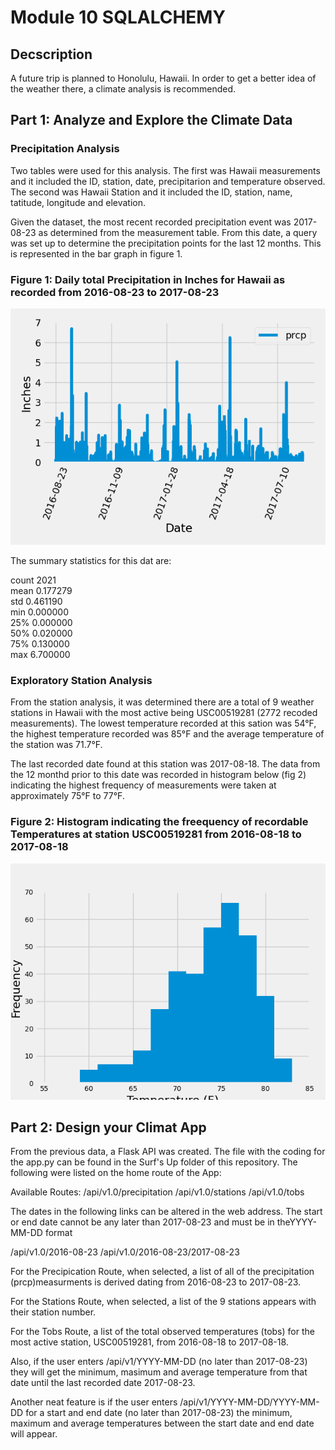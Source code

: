 # Module 10 SQLALCHEMY

## Decscription

A future trip is planned to Honolulu, Hawaii.  In order to get a better idea of the weather there, a climate analysis is recommended.  

## Part 1:  Analyze and Explore the Climate Data

### Precipitation Analysis

Two tables were used for this analysis.  The first was Hawaii measurements and it included the ID, station, date, precipitarion and temperature observed.  The second was Hawaii Station and it included the ID, station, name, tatitude, longitude and elevation. 

Given the dataset, the most recent recorded precipitation event was 2017-08-23 as determined from the measurement table.  From this date, a query was set up to determine the precipitation points for the last 12 months.  This is represented in the bar graph in figure 1.  

### Figure 1: Daily total Precipitation in Inches for Hawaii as recorded from 2016-08-23 to 2017-08-23
![](https://github.com/TraceyGeneau/sqlalchemy-challenge/blob/main/Surfs_UP/images/precipitation.png)

The summary statistics for this dat are:

count	2021<br/>
mean	0.177279<br/>
std	    0.461190<br/>
min	    0.000000<br/>
25%	    0.000000<br/>
50%	    0.020000<br/>
75%	    0.130000<br/>
max	    6.700000<br/>

### Exploratory Station Analysis

From the station analysis, it was determined there are a total of 9 weather stations in Hawaii with the most active being USC00519281 (2772 recoded measurements). The lowest temperature recorded at this sation was 54°F, the highest temperature recorded was 85°F and the average temperature of the station was 71.7°F.

The last recorded date found at this station was 2017-08-18.  The data from the 12 monthd prior to this date was recorded in histogram below (fig 2) indicating the highest frequency of measurements were taken at approximately 75°F to 77°F.

### Figure 2:  Histogram indicating the freequency of recordable Temperatures at station USC00519281 from 2016-08-18 to 2017-08-18
![](https://github.com/TraceyGeneau/sqlalchemy-challenge/blob/main/Surfs_UP/images/tobs.png)

## Part 2: Design your Climat App

From the previous data, a Flask API was created.  The file with the coding for the app.py can be found in the Surf's Up folder of this repository.  The following were listed on the home route of the App:

Available Routes:
/api/v1.0/precipitation
/api/v1.0/stations
/api/v1.0/tobs

The dates in the following links can be altered in the web address.
The start or end date cannot be any later than 2017-08-23 and must be in theYYYY-MM-DD format

/api/v1.0/2016-08-23
/api/v1.0/2016-08-23/2017-08-23

For the Precipication Route, when selected, a list of all of the precipitation (prcp)measurments is derived dating from 2016-08-23 to 2017-08-23.

For the Stations Route, when selected, a list of the 9 stations appears with their station number. 

For the Tobs Route, a list of the total observed temperatures (tobs) for the most active station, USC00519281, from 2016-08-18 to 2017-08-18.

Also, if the user enters /api/v1/YYYY-MM-DD (no later than 2017-08-23) they will get the minimum, masimum and average temperature from that date until the last recorded date 2017-08-23.

Another neat feature is if the user enters /api/v1/YYYY-MM-DD/YYYY-MM-DD for a start and end date (no later than 2017-08-23) the minimum, maximum and average temperatures between the start date and end date will appear.
